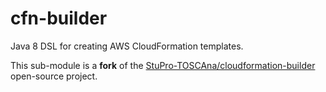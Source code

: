 # cfn-builder

Java 8 DSL for creating AWS CloudFormation templates.

This sub-module is a **fork** of the [StuPro-TOSCAna/cloudformation-builder](https://github.com/StuPro-TOSCAna/cloudformation-builder) open-source project.
